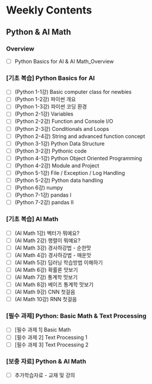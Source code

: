 # Weekly Contents
## Python & AI Math
### Overview
- [ ] Python Basics for AI & AI Math_Overview
### [기초 복습] Python Basics for AI
- [ ] (Python 1-1강) Basic computer class for newbies
- [ ] (Python 1-2강) 파이썬 개요
- [ ] (Python 1-3강) 파이썬 코딩 환경
- [ ] (Python 2-1강) Variables
- [ ] (Python 2-2강) Function and Console I/O
- [ ] (Python 2-3강) Conditionals and Loops
- [ ] (Python 2-4강) String and advanced function concept
- [ ] (Python 3-1강) Python Data Structure
- [ ] (Python 3-2강) Pythonic code
- [ ] (Python 4-1강) Python Object Oriented Programming
- [ ] (Python 4-2강) Module and Project
- [ ] (Python 5-1강) File / Exception / Log Handling
- [ ] (Python 5-2강) Python data handling
- [ ] (Python 6강) numpy
- [ ] (Python 7-1강) pandas I
- [ ] (Python 7-2강) pandas II
### [기초 복습] AI Math
- [ ] (AI Math 1강) 벡터가 뭐예요?
- [ ] (AI Math 2강) 행렬이 뭐예요?
- [ ] (AI Math 3강) 경사하강법 - 순한맛
- [ ] (AI Math 4강) 경사하강법 - 매운맛
- [ ] (AI Math 5강) 딥러닝 학습방법 이해하기
- [ ] (AI Math 6강) 확률론 맛보기
- [ ] (AI Math 7강) 통계학 맛보기
- [ ] (AI Math 8강) 베이즈 통계학 맛보기
- [ ] (AI Math 9강) CNN 첫걸음
- [ ] (AI Math 10강) RNN 첫걸음
### [필수 과제] Python: Basic Math & Text Processing
- [ ] [필수 과제 1] Basic Math
- [ ] [필수 과제 2] Text Processing 1
- [ ] [필수 과제 3] Text Processing 2
### [보충 자료] Python & AI Math
- [ ] 추가학습자료 - 교재 및 강의
